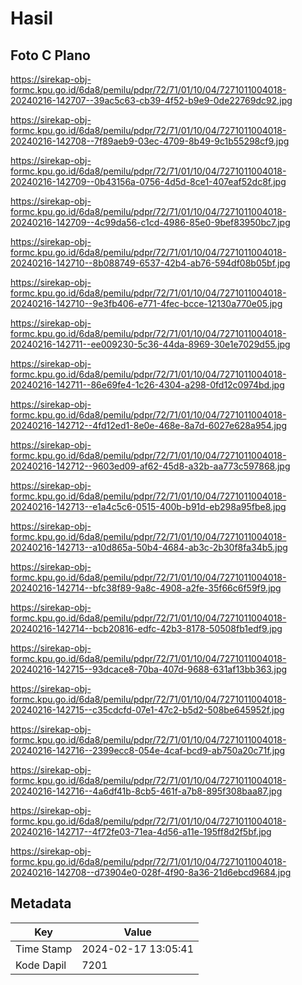 # Hasil

## Foto C Plano

https://sirekap-obj-formc.kpu.go.id/6da8/pemilu/pdpr/72/71/01/10/04/7271011004018-20240216-142707--39ac5c63-cb39-4f52-b9e9-0de22769dc92.jpg

https://sirekap-obj-formc.kpu.go.id/6da8/pemilu/pdpr/72/71/01/10/04/7271011004018-20240216-142708--7f89aeb9-03ec-4709-8b49-9c1b55298cf9.jpg

https://sirekap-obj-formc.kpu.go.id/6da8/pemilu/pdpr/72/71/01/10/04/7271011004018-20240216-142709--0b43156a-0756-4d5d-8ce1-407eaf52dc8f.jpg

https://sirekap-obj-formc.kpu.go.id/6da8/pemilu/pdpr/72/71/01/10/04/7271011004018-20240216-142709--4c99da56-c1cd-4986-85e0-9bef83950bc7.jpg

https://sirekap-obj-formc.kpu.go.id/6da8/pemilu/pdpr/72/71/01/10/04/7271011004018-20240216-142710--8b088749-6537-42b4-ab76-594df08b05bf.jpg

https://sirekap-obj-formc.kpu.go.id/6da8/pemilu/pdpr/72/71/01/10/04/7271011004018-20240216-142710--9e3fb406-e771-4fec-bcce-12130a770e05.jpg

https://sirekap-obj-formc.kpu.go.id/6da8/pemilu/pdpr/72/71/01/10/04/7271011004018-20240216-142711--ee009230-5c36-44da-8969-30e1e7029d55.jpg

https://sirekap-obj-formc.kpu.go.id/6da8/pemilu/pdpr/72/71/01/10/04/7271011004018-20240216-142711--86e69fe4-1c26-4304-a298-0fd12c0974bd.jpg

https://sirekap-obj-formc.kpu.go.id/6da8/pemilu/pdpr/72/71/01/10/04/7271011004018-20240216-142712--4fd12ed1-8e0e-468e-8a7d-6027e628a954.jpg

https://sirekap-obj-formc.kpu.go.id/6da8/pemilu/pdpr/72/71/01/10/04/7271011004018-20240216-142712--9603ed09-af62-45d8-a32b-aa773c597868.jpg

https://sirekap-obj-formc.kpu.go.id/6da8/pemilu/pdpr/72/71/01/10/04/7271011004018-20240216-142713--e1a4c5c6-0515-400b-b91d-eb298a95fbe8.jpg

https://sirekap-obj-formc.kpu.go.id/6da8/pemilu/pdpr/72/71/01/10/04/7271011004018-20240216-142713--a10d865a-50b4-4684-ab3c-2b30f8fa34b5.jpg

https://sirekap-obj-formc.kpu.go.id/6da8/pemilu/pdpr/72/71/01/10/04/7271011004018-20240216-142714--bfc38f89-9a8c-4908-a2fe-35f66c6f59f9.jpg

https://sirekap-obj-formc.kpu.go.id/6da8/pemilu/pdpr/72/71/01/10/04/7271011004018-20240216-142714--bcb20816-edfc-42b3-8178-50508fb1edf9.jpg

https://sirekap-obj-formc.kpu.go.id/6da8/pemilu/pdpr/72/71/01/10/04/7271011004018-20240216-142715--93dcace8-70ba-407d-9688-631af13bb363.jpg

https://sirekap-obj-formc.kpu.go.id/6da8/pemilu/pdpr/72/71/01/10/04/7271011004018-20240216-142715--c35cdcfd-07e1-47c2-b5d2-508be645952f.jpg

https://sirekap-obj-formc.kpu.go.id/6da8/pemilu/pdpr/72/71/01/10/04/7271011004018-20240216-142716--2399ecc8-054e-4caf-bcd9-ab750a20c71f.jpg

https://sirekap-obj-formc.kpu.go.id/6da8/pemilu/pdpr/72/71/01/10/04/7271011004018-20240216-142716--4a6df41b-8cb5-461f-a7b8-895f308baa87.jpg

https://sirekap-obj-formc.kpu.go.id/6da8/pemilu/pdpr/72/71/01/10/04/7271011004018-20240216-142717--4f72fe03-71ea-4d56-a11e-195ff8d2f5bf.jpg

https://sirekap-obj-formc.kpu.go.id/6da8/pemilu/pdpr/72/71/01/10/04/7271011004018-20240216-142708--d73904e0-028f-4f90-8a36-21d6ebcd9684.jpg


## Metadata

| Key        | Value               |
| ---------- | ------------------- |
| Time Stamp | 2024-02-17 13:05:41 |
| Kode Dapil | 7201                |



